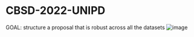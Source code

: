 # CBSD-2022-UNIPD
GOAL: structure a proposal that is robust across all the datasets
![image](https://user-images.githubusercontent.com/61026948/206588473-9e6d334a-ee1c-4046-8adc-e9d2fd7dfc6e.png)
